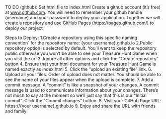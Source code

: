 TO DO (github):
Set html file to index.html
Create a github account (it’s free) at www.github.com. You will need to remember your github handle (username) and your password to deploy your application. 
Together we will create a repository and use GitHub
Pages
(https://pages.github.com/) to deploy our project

Steps to Deploy:
1.Create a repository using this specific naming convention`
for the repository name: {your username}.github.io
2.Public repository option is selected by default. You’ll want to keep the
repository public otherwise you won’t be able to see your Treasure Hunt Game when you visit the url
3. Ignore all other options and click the “Create repository” button
4. Ensure that your html document for your Treasure Hunt Game is named exactly as index.html
5. Click the “upload an existing file” link.
6. Upload all your files. Order of upload does not matter. You should be able to see the name of your files appear when the upload is complete.
7. Add a commit message. A “commit” is like a snapshot of your changes. A commit message is used to communicate information about your changes. There’s not much to say at the moment so we’ll just say that this is our “Initial commit”. Click the “Commit changes” button.
8. Visit your GitHub Page URL: https://{your username}.github.io
9. Enjoy and share the URL with friends and family
